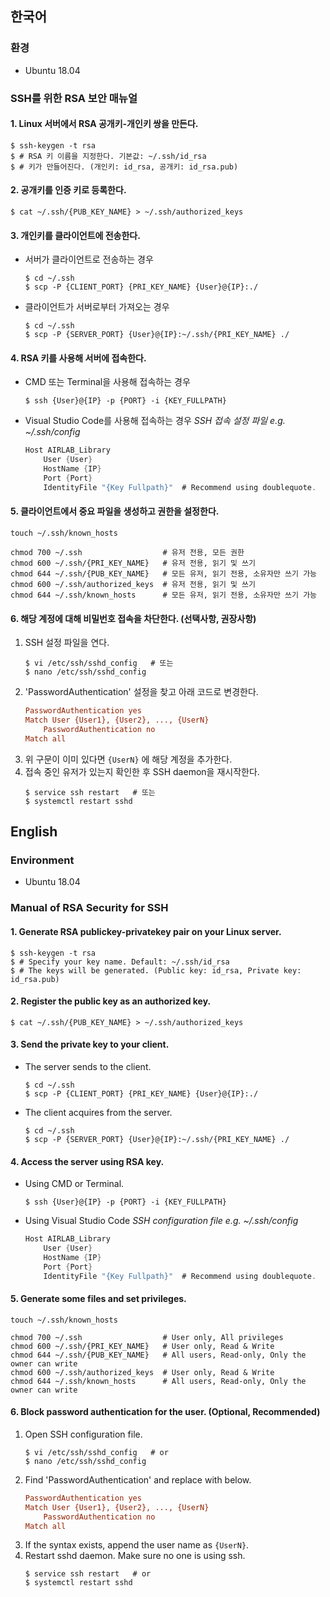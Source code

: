 ## 한국어
### 환경
- Ubuntu 18.04
### SSH를 위한 RSA 보안 매뉴얼
#### 1. Linux 서버에서 RSA 공개키-개인키 쌍을 만든다.
   ```console
   $ ssh-keygen -t rsa
   $ # RSA 키 이름을 지정한다. 기본값: ~/.ssh/id_rsa
   $ # 키가 만들어진다. (개인키: id_rsa, 공개키: id_rsa.pub)
   ```
#### 2. 공개키를 인증 키로 등록한다.
   ```console
   $ cat ~/.ssh/{PUB_KEY_NAME} > ~/.ssh/authorized_keys
   ```
#### 3. 개인키를 클라이언트에 전송한다. 
   * 서버가 클라이언트로 전송하는 경우
     ```console
     $ cd ~/.ssh
     $ scp -P {CLIENT_PORT} {PRI_KEY_NAME} {User}@{IP}:./
     ```
   * 클라이언트가 서버로부터 가져오는 경우
     ```console
     $ cd ~/.ssh
     $ scp -P {SERVER_PORT} {User}@{IP}:~/.ssh/{PRI_KEY_NAME} ./
     ```
#### 4. RSA 키를 사용해 서버에 접속한다.
  * CMD 또는 Terminal을 사용해 접속하는 경우
    ```console
    $ ssh {User}@{IP} -p {PORT} -i {KEY_FULLPATH}
    ```
  * Visual Studio Code를 사용해 접속하는 경우
    *SSH 접속 설정 파일 e.g. ~/.ssh/config*
    ```c
    Host AIRLAB_Library
        User {User}
        HostName {IP}
        Port {Port}
        IdentityFile "{Key Fullpath}"  # Recommend using doublequote.
    ```
#### 5. 클라이언트에서 중요 파일을 생성하고 권한을 설정한다.
  ```console
  touch ~/.ssh/known_hosts

  chmod 700 ~/.ssh                  # 유저 전용, 모든 권한
  chmod 600 ~/.ssh/{PRI_KEY_NAME}   # 유저 전용, 읽기 및 쓰기
  chmod 644 ~/.ssh/{PUB_KEY_NAME}   # 모든 유저, 읽기 전용, 소유자만 쓰기 가능
  chmod 600 ~/.ssh/authorized_keys  # 유저 전용, 읽기 및 쓰기
  chmod 644 ~/.ssh/known_hosts      # 모든 유저, 읽기 전용, 소유자만 쓰기 가능
  ```
#### 6. 해당 계정에 대해 비밀번호 접속을 차단한다. (선택사항, 권장사항)
  1. SSH 설정 파일을 연다.
        ```console
        $ vi /etc/ssh/sshd_config   # 또는
        $ nano /etc/ssh/sshd_config
        ```
  2. 'PasswordAuthentication' 설정을 찾고 아래 코드로 변경한다.
        ```ini
        PasswordAuthentication yes
        Match User {User1}, {User2}, ..., {UserN}
            PasswordAuthentication no
        Match all
        ```
  3. 위 구문이 이미 있다면 ```{UserN}``` 에 해당 계정을 추가한다.
  4. 접속 중인 유저가 있는지 확인한 후 SSH daemon을 재시작한다. 
        ```console
        $ service ssh restart   # 또는
        $ systemctl restart sshd
        ```

## English
### Environment
- Ubuntu 18.04
### Manual of RSA Security for SSH
#### 1. Generate RSA publickey-privatekey pair on your Linux server.
   ```console
   $ ssh-keygen -t rsa
   $ # Specify your key name. Default: ~/.ssh/id_rsa
   $ # The keys will be generated. (Public key: id_rsa, Private key: id_rsa.pub)
   ```
#### 2. Register the public key as an authorized key.
   ```console
   $ cat ~/.ssh/{PUB_KEY_NAME} > ~/.ssh/authorized_keys
   ```
#### 3. Send the private key to your client.
   * The server sends to the client.
     ```console
     $ cd ~/.ssh
     $ scp -P {CLIENT_PORT} {PRI_KEY_NAME} {User}@{IP}:./
     ```
   * The client acquires from the server.
     ```console
     $ cd ~/.ssh
     $ scp -P {SERVER_PORT} {User}@{IP}:~/.ssh/{PRI_KEY_NAME} ./
     ```
#### 4. Access the server using RSA key.
  * Using CMD or Terminal.
    ```console
    $ ssh {User}@{IP} -p {PORT} -i {KEY_FULLPATH}
    ```
  * Using Visual Studio Code
    *SSH configuration file e.g. ~/.ssh/config*
    ```c
    Host AIRLAB_Library
        User {User}
        HostName {IP}
        Port {Port}
        IdentityFile "{Key Fullpath}"  # Recommend using doublequote.
    ```
#### 5. Generate some files and set privileges.
  ```console
  touch ~/.ssh/known_hosts

  chmod 700 ~/.ssh                  # User only, All privileges
  chmod 600 ~/.ssh/{PRI_KEY_NAME}   # User only, Read & Write
  chmod 644 ~/.ssh/{PUB_KEY_NAME}   # All users, Read-only, Only the owner can write
  chmod 600 ~/.ssh/authorized_keys  # User only, Read & Write
  chmod 644 ~/.ssh/known_hosts      # All users, Read-only, Only the owner can write
  ```
#### 6. Block password authentication for the user. (Optional, Recommended)
  1. Open SSH configuration file.
        ```console
        $ vi /etc/ssh/sshd_config   # or
        $ nano /etc/ssh/sshd_config
        ```
  2. Find 'PasswordAuthentication' and replace with below.
        ```ini
        PasswordAuthentication yes
        Match User {User1}, {User2}, ..., {UserN}
            PasswordAuthentication no
        Match all
        ```
  3. If the syntax exists, append the user name as ```{UserN}```.
  4. Restart sshd daemon. Make sure no one is using ssh.
        ```console
        $ service ssh restart   # or
        $ systemctl restart sshd
        ```
